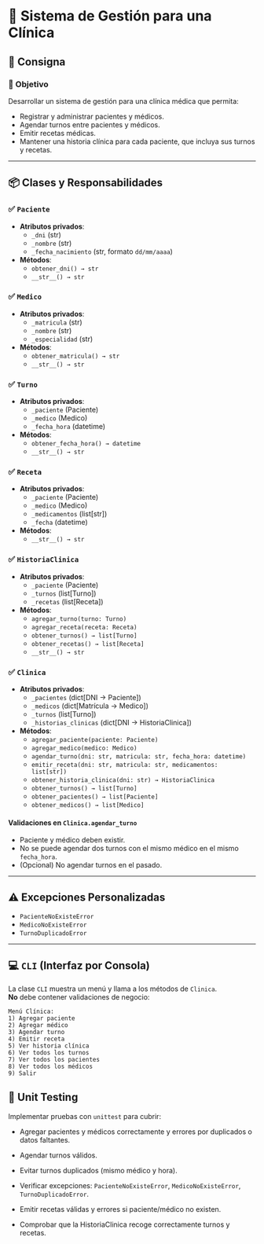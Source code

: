 # 🏥 Sistema de Gestión para una Clínica

## 📝 Consigna 

### 🎯 Objetivo  
Desarrollar un sistema de gestión para una clínica médica que permita:
- Registrar y administrar pacientes y médicos.  
- Agendar turnos entre pacientes y médicos.  
- Emitir recetas médicas.  
- Mantener una historia clínica para cada paciente, que incluya sus turnos y recetas.

---

## 📦 Clases y Responsabilidades

### ✅ `Paciente`  
- **Atributos privados**:  
  - `_dni` (str)  
  - `_nombre` (str)  
  - `_fecha_nacimiento` (str, formato `dd/mm/aaaa`)  
- **Métodos**:  
  - `obtener_dni() → str`  
  - `__str__() → str`

### ✅ `Medico`  
- **Atributos privados**:  
  - `_matricula` (str)  
  - `_nombre` (str)  
  - `_especialidad` (str)  
- **Métodos**:  
  - `obtener_matricula() → str`  
  - `__str__() → str`

### ✅ `Turno`  
- **Atributos privados**:  
  - `_paciente` (Paciente)  
  - `_medico` (Medico)  
  - `_fecha_hora` (datetime)  
- **Métodos**:  
  - `obtener_fecha_hora() → datetime`  
  - `__str__() → str`

### ✅ `Receta`  
- **Atributos privados**:  
  - `_paciente` (Paciente)  
  - `_medico` (Medico)  
  - `_medicamentos` (list[str])  
  - `_fecha` (datetime)  
- **Métodos**:  
  - `__str__() → str`

### ✅ `HistoriaClinica`  
- **Atributos privados**:  
  - `_paciente` (Paciente)  
  - `_turnos` (list[Turno])  
  - `_recetas` (list[Receta])  
- **Métodos**:  
  - `agregar_turno(turno: Turno)`  
  - `agregar_receta(receta: Receta)`  
  - `obtener_turnos() → list[Turno]`  
  - `obtener_recetas() → list[Receta]`  
  - `__str__() → str`

### ✅ `Clinica`  
- **Atributos privados**:  
  - `_pacientes` (dict[DNI → Paciente])  
  - `_medicos` (dict[Matrícula → Medico])  
  - `_turnos` (list[Turno])  
  - `_historias_clinicas` (dict[DNI → HistoriaClinica])  
- **Métodos**:  
  - `agregar_paciente(paciente: Paciente)`  
  - `agregar_medico(medico: Medico)`  
  - `agendar_turno(dni: str, matricula: str, fecha_hora: datetime)`  
  - `emitir_receta(dni: str, matricula: str, medicamentos: list[str])`  
  - `obtener_historia_clinica(dni: str) → HistoriaClinica`  
  - `obtener_turnos() → list[Turno]`
  - `obtener_pacientes() → list[Paciente]`
  - `obtener_medicos() → list[Medico]` 

#### Validaciones en `Clinica.agendar_turno`  
- Paciente y médico deben existir.  
- No se puede agendar dos turnos con el mismo médico en el mismo `fecha_hora`.  
- (Opcional) No agendar turnos en el pasado.

---

## ⚠️ Excepciones Personalizadas  
- `PacienteNoExisteError`  
- `MedicoNoExisteError`  
- `TurnoDuplicadoError`

---

## 💻 `CLI` (Interfaz por Consola)  
La clase `CLI` muestra un menú y llama a los métodos de `Clinica`.  
**No** debe contener validaciones de negocio:  
```text
Menú Clínica:
1) Agregar paciente
2) Agregar médico
3) Agendar turno
4) Emitir receta
5) Ver historia clínica
6) Ver todos los turnos
7) Ver todos los pacientes
8) Ver todos los médicos
9) Salir
```

## 🧪 Unit Testing

Implementar pruebas con `unittest` para cubrir:

- Agregar pacientes y médicos correctamente y errores por duplicados o datos faltantes.

- Agendar turnos válidos.

- Evitar turnos duplicados (mismo médico y hora).

- Verificar excepciones: `PacienteNoExisteError`, `MedicoNoExisteError`, `TurnoDuplicadoError`.

- Emitir recetas válidas y errores si paciente/médico no existen.

- Comprobar que la HistoriaClinica recoge correctamente turnos y recetas.
